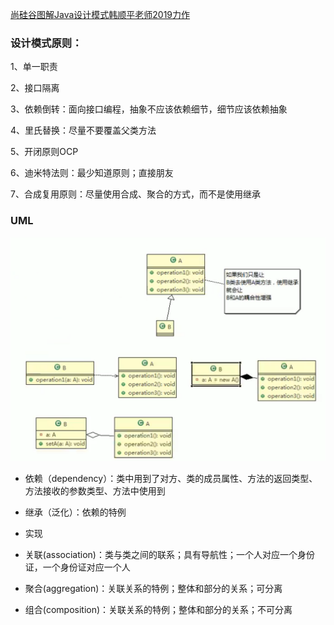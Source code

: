 [尚硅谷图解Java设计模式韩顺平老师2019力作](https://www.bilibili.com/video/av57936239/?p=16)

### 设计模式原则：
1、单一职责

2、接口隔离

3、依赖倒转：面向接口编程，抽象不应该依赖细节，细节应该依赖抽象

4、里氏替换：尽量不要覆盖父类方法

5、开闭原则OCP

6、迪米特法则：最少知道原则；直接朋友

7、合成复用原则：尽量使用合成、聚合的方式，而不是使用继承

### UML

![img](doc/uml.png)

- 依赖（dependency）：类中用到了对方、类的成员属性、方法的返回类型、方法接收的参数类型、方法中使用到

- 继承（泛化）：依赖的特例

- 实现

- 关联(association)：类与类之间的联系；具有导航性；一个人对应一个身份证，一个身份证对应一个人

- 聚合(aggregation)：关联关系的特例；整体和部分的关系；可分离

- 组合(composition)：关联关系的特例；整体和部分的关系；不可分离


